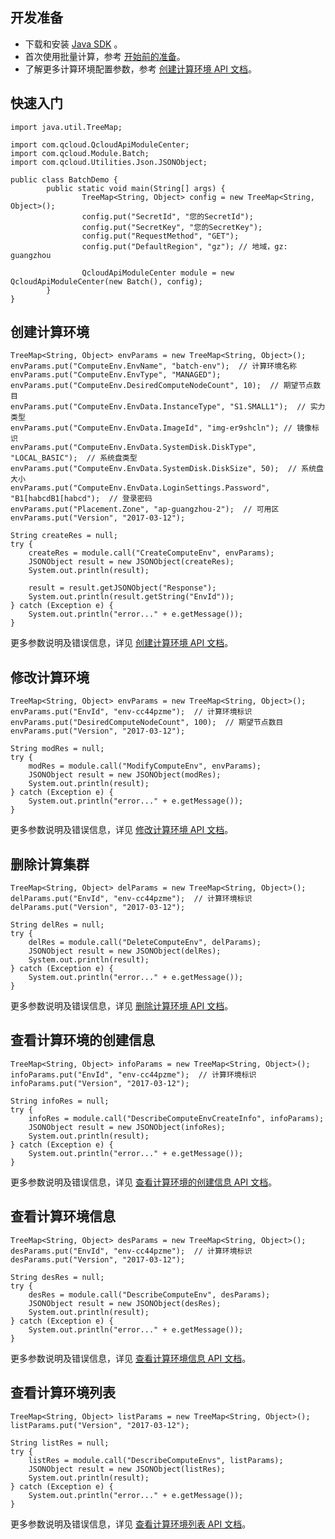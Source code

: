 ## 开发准备
- 下载和安装 [Java SDK](https://intl.cloud.tencent.com/document/product/494/7245) 。
- 首次使用批量计算，参考 [开始前的准备](https://intl.cloud.tencent.com/document/product/599/10807)。
- 了解更多计算环境配置参数，参考 [创建计算环境 API 文档](https://intl.cloud.tencent.com/document/product/599/30521)。

## 快速入门

```
import java.util.TreeMap;

import com.qcloud.QcloudApiModuleCenter;
import com.qcloud.Module.Batch;
import com.qcloud.Utilities.Json.JSONObject;

public class BatchDemo {
        public static void main(String[] args) {
                TreeMap<String, Object> config = new TreeMap<String, Object>();
                config.put("SecretId", "您的SecretId");
                config.put("SecretKey", "您的SecretKey");
                config.put("RequestMethod", "GET");
                config.put("DefaultRegion", "gz"); // 地域，gz: guangzhou

                QcloudApiModuleCenter module = new QcloudApiModuleCenter(new Batch(), config);
        }
}
```

## 创建计算环境

```
TreeMap<String, Object> envParams = new TreeMap<String, Object>();
envParams.put("ComputeEnv.EnvName", "batch-env");  // 计算环境名称
envParams.put("ComputeEnv.EnvType", "MANAGED");
envParams.put("ComputeEnv.DesiredComputeNodeCount", 10);  // 期望节点数目
envParams.put("ComputeEnv.EnvData.InstanceType", "S1.SMALL1");  // 实力类型
envParams.put("ComputeEnv.EnvData.ImageId", "img-er9shcln"); // 镜像标识
envParams.put("ComputeEnv.EnvData.SystemDisk.DiskType", "LOCAL_BASIC");  // 系统盘类型
envParams.put("ComputeEnv.EnvData.SystemDisk.DiskSize", 50);  // 系统盘大小
envParams.put("ComputeEnv.EnvData.LoginSettings.Password", "B1[habcdB1[habcd");  // 登录密码
envParams.put("Placement.Zone", "ap-guangzhou-2");  // 可用区
envParams.put("Version", "2017-03-12");

String createRes = null;
try {
    createRes = module.call("CreateComputeEnv", envParams);
    JSONObject result = new JSONObject(createRes);
    System.out.println(result);
            
    result = result.getJSONObject("Response");
    System.out.println(result.getString("EnvId"));
} catch (Exception e) {
    System.out.println("error..." + e.getMessage());
}
```
更多参数说明及错误信息，详见 [创建计算环境 API 文档](https://intl.cloud.tencent.com/document/product/599/30521)。

## 修改计算环境

```
TreeMap<String, Object> envParams = new TreeMap<String, Object>();
envParams.put("EnvId", "env-cc44pzme");  // 计算环境标识
envParams.put("DesiredComputeNodeCount", 100);  // 期望节点数目
envParams.put("Version", "2017-03-12");

String modRes = null;
try {
    modRes = module.call("ModifyComputeEnv", envParams);
    JSONObject result = new JSONObject(modRes);
    System.out.println(result);
} catch (Exception e) {
    System.out.println("error..." + e.getMessage());
}
```
更多参数说明及错误信息，详见 [修改计算环境 API 文档](https://intl.cloud.tencent.com/document/product/599/30507)。
 
## 删除计算集群
 
```
TreeMap<String, Object> delParams = new TreeMap<String, Object>();
delParams.put("EnvId", "env-cc44pzme");  // 计算环境标识
delParams.put("Version", "2017-03-12");

String delRes = null;
try {
    delRes = module.call("DeleteComputeEnv", delParams);
    JSONObject result = new JSONObject(delRes);
    System.out.println(result);
} catch (Exception e) {
    System.out.println("error..." + e.getMessage());
}
```
更多参数说明及错误信息，详见 [删除计算环境 API 文档](https://intl.cloud.tencent.com/document/product/599/30519)。
 
## 查看计算环境的创建信息
 
```
TreeMap<String, Object> infoParams = new TreeMap<String, Object>();
infoParams.put("EnvId", "env-cc44pzme");  // 计算环境标识
infoParams.put("Version", "2017-03-12");

String infoRes = null;
try {
    infoRes = module.call("DescribeComputeEnvCreateInfo", infoParams);
    JSONObject result = new JSONObject(infoRes);
    System.out.println(result);
} catch (Exception e) {
    System.out.println("error..." + e.getMessage());
}
```
更多参数说明及错误信息，详见 [查看计算环境的创建信息 API 文档](https://intl.cloud.tencent.com/document/product/599/30513)。
 
## 查看计算环境信息
 
```
TreeMap<String, Object> desParams = new TreeMap<String, Object>();
desParams.put("EnvId", "env-cc44pzme");  // 计算环境标识
desParams.put("Version", "2017-03-12");

String desRes = null;
try {
    desRes = module.call("DescribeComputeEnv", desParams);
    JSONObject result = new JSONObject(desRes);
    System.out.println(result);
} catch (Exception e) {
    System.out.println("error..." + e.getMessage());
}
```
更多参数说明及错误信息，详见 [查看计算环境信息 API 文档](https://intl.cloud.tencent.com/document/product/599/30513)。

## 查看计算环境列表

```
TreeMap<String, Object> listParams = new TreeMap<String, Object>();
listParams.put("Version", "2017-03-12");

String listRes = null;
try {
    listRes = module.call("DescribeComputeEnvs", listParams);
    JSONObject result = new JSONObject(listRes);
    System.out.println(result);
} catch (Exception e) {
    System.out.println("error..." + e.getMessage());
}
```
更多参数说明及错误信息，详见 [查看计算环境列表 API 文档](https://intl.cloud.tencent.com/document/product/599/30513)。
